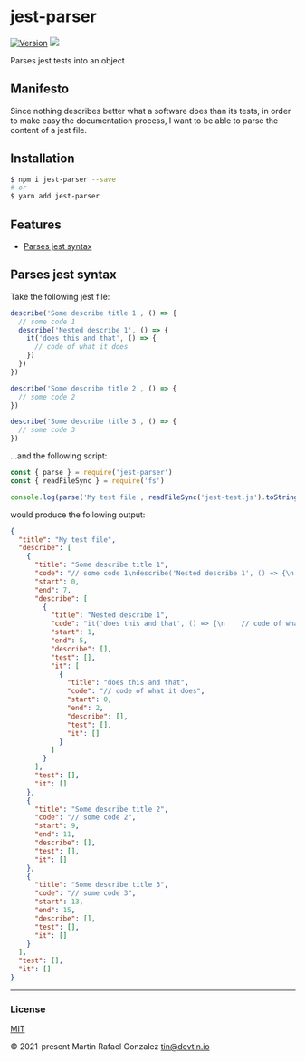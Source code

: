 <div><h1>jest-parser</h1></div>

<p>
    <a href="https://www.npmjs.com/package/jest-parser" target="_blank"><img src="https://img.shields.io/npm/v/jest-parser.svg" alt="Version"></a>
<a href="http://opensource.org/licenses" target="_blank"><img src="http://img.shields.io/badge/License-MIT-brightgreen.svg"></a>
</p>

<p>
    Parses jest tests into an object
</p>

## Manifesto

Since nothing describes better what a software does than its tests, in order to make easy the documentation process, I
want to be able to parse the content of a jest file.

## Installation

```sh
$ npm i jest-parser --save
# or
$ yarn add jest-parser
```

## Features

- [Parses jest syntax](#parses-jest-syntax)


<a name="loads-entities-from-directory"></a>

## Parses jest syntax

Take the following jest file:

```js
describe('Some describe title 1', () => {
  // some code 1
  describe('Nested describe 1', () => {
    it('does this and that', () => {
      // code of what it does
    })
  })
})

describe('Some describe title 2', () => {
  // some code 2
})

describe('Some describe title 3', () => {
  // some code 3
})
```
...and the following script:

```js
const { parse } = require('jest-parser')
const { readFileSync } = require('fs')

console.log(parse('My test file', readFileSync('jest-test.js').toString()))
```
would produce the following output:

```json
{
  "title": "My test file",
  "describe": [
    {
      "title": "Some describe title 1",
      "code": "// some code 1\ndescribe('Nested describe 1', () => {\n    it('does this and that', () => {\n        // code of what it does\n    })\n})",
      "start": 0,
      "end": 7,
      "describe": [
        {
          "title": "Nested describe 1",
          "code": "it('does this and that', () => {\n    // code of what it does\n})",
          "start": 1,
          "end": 5,
          "describe": [],
          "test": [],
          "it": [
            {
              "title": "does this and that",
              "code": "// code of what it does",
              "start": 0,
              "end": 2,
              "describe": [],
              "test": [],
              "it": []
            }
          ]
        }
      ],
      "test": [],
      "it": []
    },
    {
      "title": "Some describe title 2",
      "code": "// some code 2",
      "start": 9,
      "end": 11,
      "describe": [],
      "test": [],
      "it": []
    },
    {
      "title": "Some describe title 3",
      "code": "// some code 3",
      "start": 13,
      "end": 15,
      "describe": [],
      "test": [],
      "it": []
    }
  ],
  "test": [],
  "it": []
}
```

* * *

### License

[MIT](https://opensource.org/licenses/MIT)

&copy; 2021-present Martin Rafael Gonzalez <tin@devtin.io>
